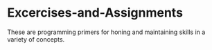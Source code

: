 # Excercises-and-Assignments
These are programming primers for honing and maintaining skills in a variety of concepts.
